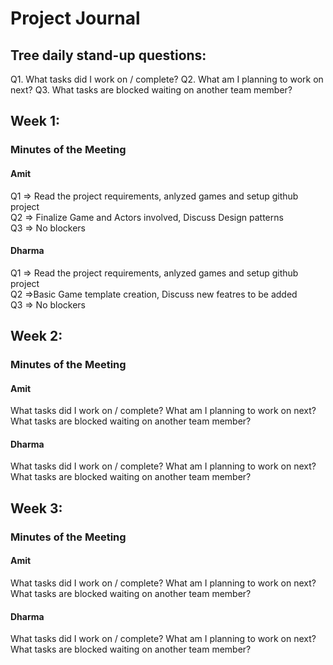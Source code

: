 # Project Journal
 ## Tree daily stand-up questions:
  Q1. What tasks did I work on / complete?
  Q2. What am I planning to work on next?
  Q3. What tasks are blocked waiting on another team member?
## Week 1:

### Minutes of the Meeting

#### Amit 
  Q1 => Read the project requirements, anlyzed games and setup github project  
  Q2 => Finalize Game and Actors involved, Discuss Design patterns  
  Q3 => No blockers  
    
#### Dharma 
  Q1 => Read the project requirements, anlyzed games and setup github project  
  Q2 =>Basic Game template creation, Discuss new featres to be added  
  Q3 => No blockers  
    
## Week 2:
### Minutes of the Meeting

#### Amit 

  What tasks did I work on / complete?
  What am I planning to work on next?
  What tasks are blocked waiting on another team member?
  
#### Dharma
  What tasks did I work on / complete?
  What am I planning to work on next?
  What tasks are blocked waiting on another team member?
  
## Week 3:
### Minutes of the Meeting


#### Amit 
  What tasks did I work on / complete?
  What am I planning to work on next?
  What tasks are blocked waiting on another team member?
  
#### Dharma
  What tasks did I work on / complete?
  What am I planning to work on next?
  What tasks are blocked waiting on another team member?
